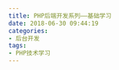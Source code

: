 ```yaml
---
title: PHP后端开发系列——基础学习
date: 2018-06-30 09:44:19
categories:
- 后台开发
tags:
- PHP技术学习
---
```



<!-- more -->